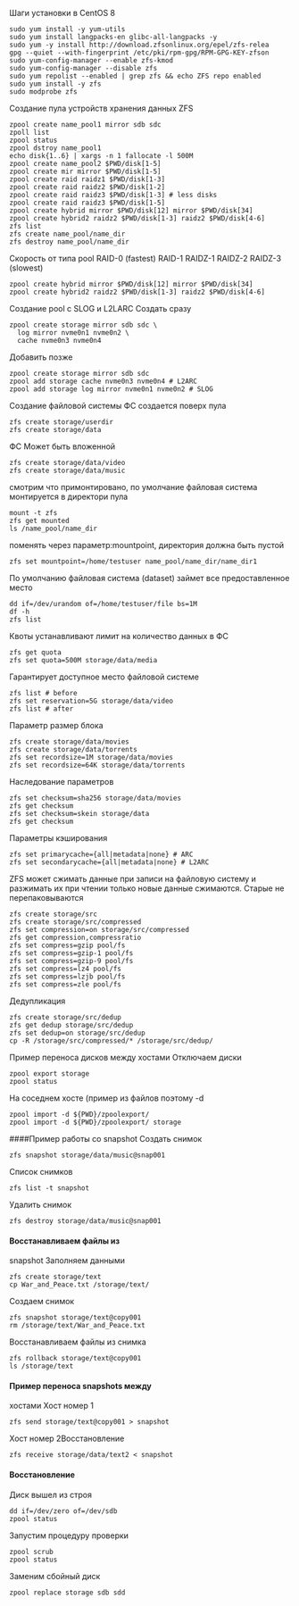 Шаги установки в CentOS 8
```
sudo yum install -y yum-utils
sudo yum install langpacks-en glibc-all-langpacks -y
sudo yum -y install http://download.zfsonlinux.org/epel/zfs-relea
gpg --quiet --with-fingerprint /etc/pki/rpm-gpg/RPM-GPG-KEY-zfson
sudo yum-config-manager --enable zfs-kmod
sudo yum-config-manager --disable zfs
sudo yum repolist --enabled | grep zfs && echo ZFS repo enabled
sudo yum install -y zfs
sudo modprobe zfs
```
Создание пула устройств хранения данных ZFS
```
zpool create name_pool1 mirror sdb sdc
zpoll list
zpool status
zpool dstroy name_pool1
echo disk{1..6} | xargs -n 1 fallocate -l 500M
zpool create name_pool2 $PWD/disk[1-5]
zpool create mir mirror $PWD/disk[1-5]
zpool create raid raidz1 $PWD/disk[1-3]
zpool create raid raidz2 $PWD/disk[1-2]
zpool create raid raidz3 $PWD/disk[1-3] # less disks
zpool create raid raidz3 $PWD/disk[1-5]
zpool create hybrid mirror $PWD/disk[12] mirror $PWD/disk[34]
zpool create hybrid2 raidz2 $PWD/disk[1-3] raidz2 $PWD/disk[4-6]
zfs list
zfs create name_pool/name_dir
zfs destroy name_pool/name_dir
```
Скорость от типа pool
RAID-0 (fastest)
RAID-1
RAIDZ-1
RAIDZ-2
RAIDZ-3 (slowest)
```
zpool create hybrid mirror $PWD/disk[12] mirror $PWD/disk[34]
zpool create hybrid2 raidz2 $PWD/disk[1-3] raidz2 $PWD/disk[4-6]
```
Создание pool с SLOG и L2LARC
Создать сразу
```
zpool create storage mirror sdb sdc \
  log mirror nvme0n1 nvme0n2 \
  cache nvme0n3 nvme0n4
```
Добавить позже
```
zpool create storage mirror sdb sdc
zpool add storage cache nvme0n3 nvme0n4 # L2ARC
zpool add storage log mirror nvme0n1 nvme0n2 # SLOG
```
Создание файловой системы
ФС создается поверх пула
```
zfs create storage/userdir
zfs create storage/data
```
ФС Может быть вложенной
```
zfs create storage/data/video
zfs create storage/data/music
```
смотрим что примонтировано, по умолчание файловая система монтируется в директори пула 
```
mount -t zfs
zfs get mounted
ls /name_pool/name_dir
```
поменять через параметр:mountpoint, директория должна быть пустой
```
zfs set mountpoint=/home/testuser name_pool/name_dir/name_dir1
```
По умолчанию файловая система (dataset) займет все предоставленное место
```
dd if=/dev/urandom of=/home/testuser/file bs=1M
df -h
zfs list
```
Квоты устанавливают лимит на количество
данных в ФС
```
zfs get quota
zfs set quota=500M storage/data/media
```
Гарантирует доступное место файловой системе
```
zfs list # before
zfs set reservation=5G storage/data/video
zfs list # after
```
Параметр размер блока
```
zfs create storage/data/movies
zfs create storage/data/torrents
zfs set recordsize=1M storage/data/movies
zfs set recordsize=64K storage/data/torrents
```
Наследование параметров
```
zfs set checksum=sha256 storage/data/movies
zfs get checksum
zfs set checksum=skein storage/data
zfs get checksum
```
Параметры кэширования
```
zfs set primarycache={all|metadata|none} # ARC
zfs set secondarycache={all|metadata|none} # L2ARC
```
ZFS может сжимать данные при записи на файловую систему и разжимать их при чтении
только новые данные сжимаются. Старые не перепаковываются
```
zfs create storage/src
zfs create storage/src/compressed
zfs set compression=on storage/src/compressed
zfs get compression,compressratio
zfs set compress=gzip pool/fs
zfs set compress=gzip-1 pool/fs
zfs set compress=gzip-9 pool/fs
zfs set compress=lz4 pool/fs
zfs set compress=lzjb pool/fs
zfs set compress=zle pool/fs
```
Дедупликация
```
zfs create storage/src/dedup
zfs get dedup storage/src/dedup
zfs set dedup=on storage/src/dedup
cp -R /storage/src/compressed/* /storage/src/dedup/
```
Пример переноса дисков между
хостами
Отключаем диски
```
zpool export storage
zpool status
```
На соседнем хосте (пример из файлов поэтому -d
```
zpool import -d ${PWD}/zpoolexport/
zpool import -d ${PWD}/zpoolexport/ storage
```
####Пример работы cо snapshot
Создать снимок
```
zfs snapshot storage/data/music@snap001
```
Список снимков
```
zfs list -t snapshot
```
Удалить снимок
```
zfs destroy storage/data/music@snap001
```
#### Восстанавливаем файлы из
snapshot
Заполняем данными
```
zfs create storage/text
cp War_and_Peace.txt /storage/text/
```
Создаем снимок
```
zfs snapshot storage/text@copy001
rm /storage/text/War_and_Peace.txt
```
Восстанавливаем файлы из снимка
```
zfs rollback storage/text@copy001
ls /storage/text
```
#### Пример переноса snapshots между
хостами
Хост номер 1
```
zfs send storage/text@copy001 > snapshot
```
Хост номер 2Восстановление
```
zfs receive storage/data/text2 < snapshot
```
#### Восстановление
Диск вышел из строя
```
dd if=/dev/zero of=/dev/sdb
zpool status
```
Запустим процедуру проверки
```
zpool scrub
zpool status
```
Заменим сбойный диск
```
zpool replace storage sdb sdd
```

